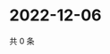 # 2022-12-06

共 0 条

<!-- BEGIN WEIBO -->
<!-- 最后更新时间 Tue Dec 06 2022 23:14:58 GMT+0800 (China Standard Time) -->

<!-- END WEIBO -->
